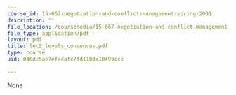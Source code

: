 ```yaml
---
course_id: 15-667-negotiation-and-conflict-management-spring-2001
description: ''
file_location: /coursemedia/15-667-negotiation-and-conflict-management-spring-2001/046dc5ae7efe4afc7fd110da18499ccc_lec2_levels_consensus.pdf
file_type: application/pdf
layout: pdf
title: lec2_levels_consensus.pdf
type: course
uid: 046dc5ae7efe4afc7fd110da18499ccc

---
```

None